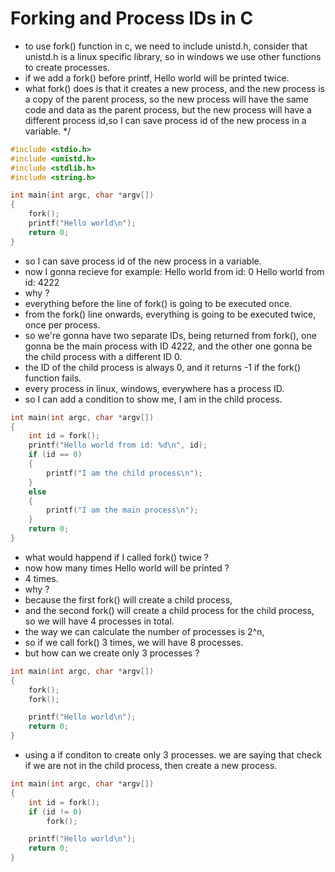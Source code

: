 # Forking and Process IDs in C
 
- to use fork() function in c, we need to include unistd.h, consider that unistd.h is a linux specific library, so in windows we use other functions to create processes.
- if we add a fork() before printf, Hello world will be printed twice.
- what fork() does is that it creates a new process, and the new process is a copy of the parent process, so the new process will have the same code and data as the parent process, but the new process will have a different process id,so I can save process id of the new process in a variable.
 */
```c
#include <stdio.h>
#include <unistd.h>
#include <stdlib.h>
#include <string.h>

int main(int argc, char *argv[])
{
    fork();
    printf("Hello world\n");
    return 0;
}
```
- so I can save process id of the new process in a variable.
- now I gonna recieve for example:
    Hello world from id: 0
    Hello world from id: 4222
- why ?
- everything before the line of fork() is going to be executed once.
- from the fork() line onwards, everything is going to be executed twice, once per process.
- so we're gonna have two separate IDs, being returned from fork(), one gonna be the main process with ID 4222, and the other one gonna be the child process with a different ID 0.
- the ID of the child process is always 0, and it returns -1 if the fork() function fails.
- every process in linux, windows, everywhere has a process ID.
- so I can add a condition to show me, I am in the child process.

```c
int main(int argc, char *argv[])
{
    int id = fork();
    printf("Hello world from id: %d\n", id);
    if (id == 0)
    {
        printf("I am the child process\n");
    }
    else
    {
        printf("I am the main process\n");
    }
    return 0;
}
```

- what would happend if I called fork() twice ?
- now how many times Hello world will be printed ?
- 4 times.
- why ?
- because the first fork() will create a child process,
- and the second fork() will create a child process for the child process, so we will have 4 processes in total.
- the way we can calculate the number of processes is 2^n,
- so if we call fork() 3 times, we will have 8 processes.
- but how can we create only 3 processes ?

```c
int main(int argc, char *argv[])
{
    fork();
    fork();

    printf("Hello world\n");
    return 0;
}
```

- using a if conditon to create only 3 processes. we are saying that check if we are not in the child process, then create a new process.

```c
int main(int argc, char *argv[])
{
    int id = fork();
    if (id != 0)
        fork();

    printf("Hello world\n");
    return 0;
}
```
